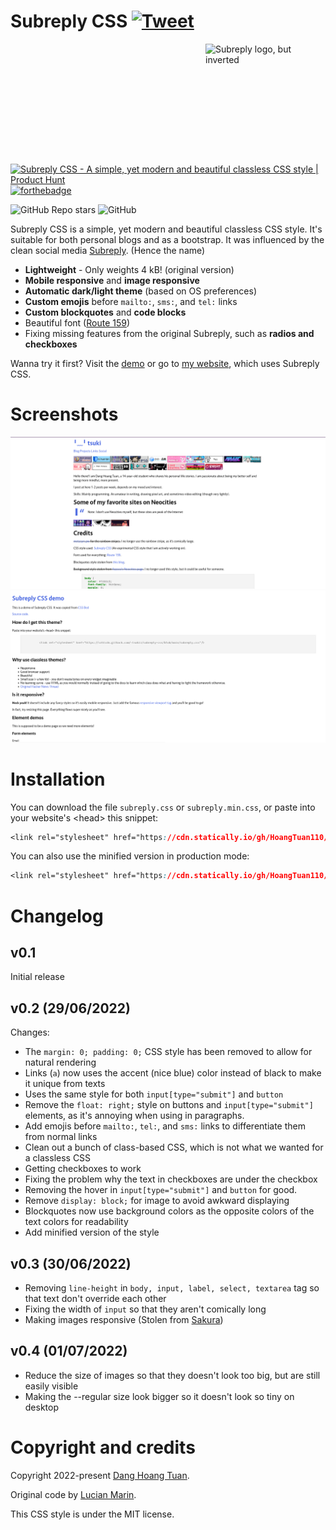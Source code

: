 # Subreply CSS [![Tweet](https://img.shields.io/twitter/url/http/shields.io.svg?style=social)](https://twitter.com/intent/tweet?text=Subreply+CSS+is+a+simple+yet+modern+and+beautiful+classless+CSS+style&url=https://github.com/HoangTuan110/subreply-css&via=DangHoangTuan20&hashtags=bootstrap,css,classless,subreply)

<img src="https://files.catbox.moe/r4sc6l.png" align="right"
     alt="Subreply logo, but inverted" width="192" height="192">

<a href="https://www.producthunt.com/posts/subreply-css?utm_source=badge-featured&utm_medium=badge&utm_souce=badge-subreply&#0045;css" target="_blank"><img src="https://api.producthunt.com/widgets/embed-image/v1/featured.svg?post_id=351227&theme=light" alt="Subreply&#0032;CSS - A&#0032;simple&#0044;&#0032;yet&#0032;modern&#0032;and&#0032;beautiful&#0032;classless&#0032;CSS&#0032;style | Product Hunt" style="width: 250px; height: 54px;" width="250" height="54" /></a>
[![forthebadge](https://forthebadge.com/images/badges/built-with-love.svg)](https://forthebadge.com)

![GitHub Repo stars](https://img.shields.io/github/stars/HoangTuan110/subreply-css?style=flat-square)
![GitHub](https://img.shields.io/github/license/HoangTuan110/subreply-css?style=flat-square)

Subreply CSS is a simple, yet modern and beautiful classless CSS style. It's
suitable for both personal blogs and as a bootstrap. It was influenced by the
clean social media [Subreply](https://subreply.com/about). (Hence the name)

* **Lightweight** - Only weights 4 kB! (original version)
* **Mobile responsive** and **image responsive**
* **Automatic dark/light theme** (based on OS preferences)
* **Custom emojis** before `mailto:`, `sms:`, and `tel:` links
* **Custom blockquotes** and **code blocks**
* Beautiful font ([Route 159](https://dotcolon.net/font/route159/))
* Fixing missing features from the original Subreply, such as **radios and checkboxes**

Wanna try it first? Visit the [demo](https://raw.githack.com/HoangTuan110/subreply-css/main/test.html)
or go to [my website](https://tsk.bearblog.dev), which uses Subreply CSS.

# Screenshots

![My blog with Subreply CSS](./my_blog_with_subreply_css.png)
![Subreply CSS demo](./subreply_css_demo.png)

# Installation

You can download the file `subreply.css` or `subreply.min.css`, or paste into your website's &lt;head&gt;
this snippet:

```css
<link rel="stylesheet" href="https://cdn.statically.io/gh/HoangTuan110/subreply-css/main/subreply.css">
```

You can also use the minified version in production mode:

```css
<link rel="stylesheet" href="https://cdn.statically.io/gh/HoangTuan110/subreply-css/main/subreply.min.css">
```

# Changelog

## v0.1

Initial release

## v0.2 (29/06/2022)

Changes:

- The `margin: 0; padding: 0;` CSS style has been removed to allow for natural rendering
- Links (`a`) now uses the accent (nice blue) color instead of black to make it unique from texts
- Uses the same style for both `input[type="submit"]` and `button`
- Remove the `float: right;` style on buttons and `input[type="submit"]` elements, as it's annoying when using in paragraphs.
- Add emojis before `mailto:`, `tel:`, and `sms:` links to differentiate them from normal links
- Clean out a bunch of class-based CSS, which is not what we wanted for a classless CSS
- Getting checkboxes to work
- Fixing the problem why the text in checkboxes are under the checkbox
- Removing the hover in `input[type="submit"]` and `button` for good.
- Remove `display: block;` for image to avoid awkward displaying
- Blockquotes now use background colors as the opposite colors of the text colors for readability
- Add minified version of the style

## v0.3 (30/06/2022)

- Removing `line-height` in `body, input, label, select, textarea` tag so that text don't override each other
- Fixing the width of `input` so that they aren't comically long
- Making images responsive (Stolen from [Sakura](https://oxal.org/projects/sakura/))

## v0.4 (01/07/2022)

- Reduce the size of images so that they doesn't look too big, but are still easily visible
- Making the --regular size look bigger so it doesn't look so tiny on desktop

# Copyright and credits

Copyright 2022-present [Dang Hoang Tuan](https://tsk.bearblog.dev).

Original code by [Lucian Marin](https://github.com/lucianmarin).

This CSS style is under the MIT license.
